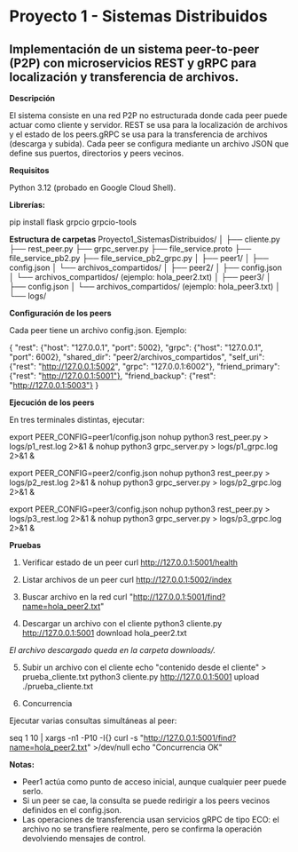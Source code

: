 # Proyecto 1 - Sistemas Distribuidos #

## Implementación de un sistema peer-to-peer (P2P) con microservicios REST y gRPC para localización y transferencia de archivos. ##

**Descripción**

El sistema consiste en una red P2P no estructurada donde cada peer puede actuar como cliente y servidor. REST se usa para la localización de archivos y el estado de los peers.gRPC se usa para la transferencia de archivos (descarga y subida). Cada peer se configura mediante un archivo JSON que define sus puertos, directorios y peers vecinos.

**Requisitos**

Python 3.12 (probado en Google Cloud Shell).

**Librerías:**

pip install flask grpcio grpcio-tools

**Estructura de carpetas**
Proyecto1_SistemasDistribuidos/
│
├── cliente.py
├── rest_peer.py
├── grpc_server.py
├── file_service.proto
├── file_service_pb2.py
├── file_service_pb2_grpc.py
│
├── peer1/
│   ├── config.json
│   └── archivos_compartidos/
│
├── peer2/
│   ├── config.json
│   └── archivos_compartidos/ (ejemplo: hola_peer2.txt)
│
├── peer3/
│   ├── config.json
│   └── archivos_compartidos/ (ejemplo: hola_peer3.txt)
│
└── logs/


**Configuración de los peers**

Cada peer tiene un archivo config.json. Ejemplo:

{
  "rest": {"host": "127.0.0.1", "port": 5002},
  "grpc": {"host": "127.0.0.1", "port": 6002},
  "shared_dir": "peer2/archivos_compartidos",
  "self_uri": {"rest": "http://127.0.0.1:5002", "grpc": "127.0.0.1:6002"},
  "friend_primary": {"rest": "http://127.0.0.1:5001"},
  "friend_backup": {"rest": "http://127.0.0.1:5003"}
}

**Ejecución de los peers**

En tres terminales distintas, ejecutar:

export PEER_CONFIG=peer1/config.json
nohup python3 rest_peer.py > logs/p1_rest.log 2>&1 &
nohup python3 grpc_server.py > logs/p1_grpc.log 2>&1 &

export PEER_CONFIG=peer2/config.json
nohup python3 rest_peer.py > logs/p2_rest.log 2>&1 &
nohup python3 grpc_server.py > logs/p2_grpc.log 2>&1 &

export PEER_CONFIG=peer3/config.json
nohup python3 rest_peer.py > logs/p3_rest.log 2>&1 &
nohup python3 grpc_server.py > logs/p3_grpc.log 2>&1 &

**Pruebas**
1. Verificar estado de un peer
curl http://127.0.0.1:5001/health

2. Listar archivos de un peer
curl http://127.0.0.1:5002/index

3. Buscar archivo en la red
curl "http://127.0.0.1:5001/find?name=hola_peer2.txt"

4. Descargar un archivo con el cliente
python3 cliente.py http://127.0.0.1:5001 download hola_peer2.txt

*El archivo descargado queda en la carpeta downloads/.*

5. Subir un archivo con el cliente
echo "contenido desde el cliente" > prueba_cliente.txt
python3 cliente.py http://127.0.0.1:5001 upload ./prueba_cliente.txt

6. Concurrencia

Ejecutar varias consultas simultáneas al peer:

seq 1 10 | xargs -n1 -P10 -I{} curl -s "http://127.0.0.1:5001/find?name=hola_peer2.txt" >/dev/null
echo "Concurrencia OK"

**Notas:**
- Peer1 actúa como punto de acceso inicial, aunque cualquier peer puede serlo.
- Si un peer se cae, la consulta se puede redirigir a los peers vecinos definidos en el config.json.
- Las operaciones de transferencia usan servicios gRPC de tipo ECO: el archivo no se transfiere realmente, pero se confirma la operación devolviendo mensajes de control.
